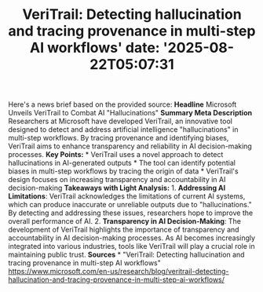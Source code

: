 ﻿---
title: "VeriTrail: Detecting hallucination and tracing provenance in multi-step AI workflows'
date: '2025-08-22T05:07:31"
category: "Markets"
summary: ""
slug: "veritrail detecting hallucination and tracing provenance in "
source_urls:
  - "https://www.microsoft.com/en-us/research/blog/veritrail-detecting-hallucination-and-tracing-provenance-in-multi-step-ai-workflows/"
seo:
  title: "VeriTrail: Detecting hallucination and tracing provenance in multi-step AI workflows | Hash n Hedge'
  description: '"
  keywords: ["news", "markets", "brief"]
---
Here's a news brief based on the provided source:  **Headline** Microsoft Unveils VeriTrail to Combat AI "Hallucinations"  **Summary Meta Description** Researchers at Microsoft have developed VeriTrail, an innovative tool designed to detect and address artificial intelligence "hallucinations" in multi-step workflows. By tracing provenance and identifying biases, VeriTrail aims to enhance transparency and reliability in AI decision-making processes.  **Key Points:**  * VeriTrail uses a novel approach to detect hallucinations in AI-generated outputs * The tool can identify potential biases in multi-step workflows by tracing the origin of data * VeriTrail's design focuses on increasing transparency and accountability in AI decision-making  **Takeaways with Light Analysis:**  1. **Addressing AI Limitations**: VeriTrail acknowledges the limitations of current AI systems, which can produce inaccurate or unreliable outputs due to "hallucinations." By detecting and addressing these issues, researchers hope to improve the overall performance of AI. 2. **Transparency in AI Decision-Making**: The development of VeriTrail highlights the importance of transparency and accountability in AI decision-making processes. As AI becomes increasingly integrated into various industries, tools like VeriTrail will play a crucial role in maintaining public trust.  **Sources** * "VeriTrail: Detecting hallucination and tracing provenance in multi-step AI workflows" https://www.microsoft.com/en-us/research/blog/veritrail-detecting-hallucination-and-tracing-provenance-in-multi-step-ai-workflows/ 

